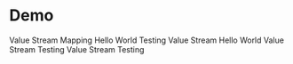 # Demo
Value Stream Mapping
Hello World Testing
Value Stream Hello World
Value Stream Testing
Value Stream Testing

